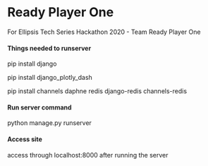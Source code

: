 # Ready Player One
For Ellipsis Tech Series Hackathon 2020 - Team Ready Player One

#### Things needed to runserver
pip install django

pip install django_plotly_dash

pip install channels daphne redis django-redis channels-redis

#### Run server command
python manage.py runserver

#### Access site
access through localhost:8000 after running the server

